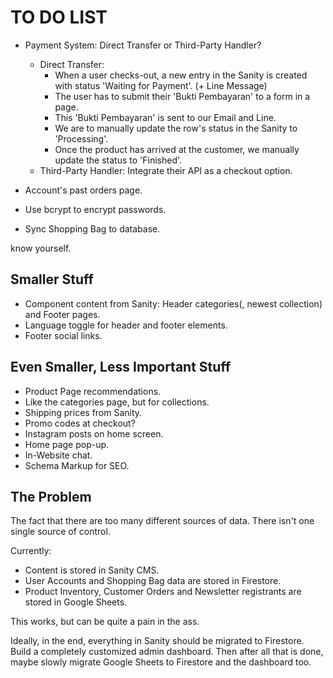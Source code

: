 # TO DO LIST

- Payment System: Direct Transfer or Third-Party Handler?
  - Direct Transfer:
    - When a user checks-out, a new entry in the Sanity is created with status 'Waiting for Payment'. (+ Line Message)
    - The user has to submit their 'Bukti Pembayaran' to a form in a page.
    - This 'Bukti Pembayaran' is sent to our Email and Line.
    - We are to manually update the row's status in the Sanity to 'Processing'.
    - Once the product has arrived at the customer, we manually update the status to 'Finished'.
  - Third-Party Handler: Integrate their API as a checkout option.

- Account's past orders page.

- Use bcrypt to encrypt passwords.

- Sync Shopping Bag to database.

know yourself.

## Smaller Stuff

- Component content from Sanity: Header categories(, newest collection) and Footer pages.
- Language toggle for header and footer elements.
- Footer social links.

## Even Smaller, Less Important Stuff

- Product Page recommendations.
- Like the categories page, but for collections.
- Shipping prices from Sanity.
- Promo codes at checkout?
- Instagram posts on home screen.
- Home page pop-up.
- In-Website chat.
- Schema Markup for SEO.

## The Problem

The fact that there are too many different sources of data.
There isn't one single source of control.

Currently:

- Content is stored in Sanity CMS.
- User Accounts and Shopping Bag data are stored in Firestore.
- Product Inventory, Customer Orders and Newsletter registrants are stored in Google Sheets.

This works, but can be quite a pain in the ass.

Ideally, in the end, everything in Sanity should be migrated to Firestore.
Build a completely customized admin dashboard.
Then after all that is done, maybe slowly migrate Google Sheets to Firestore and the dashboard too.
